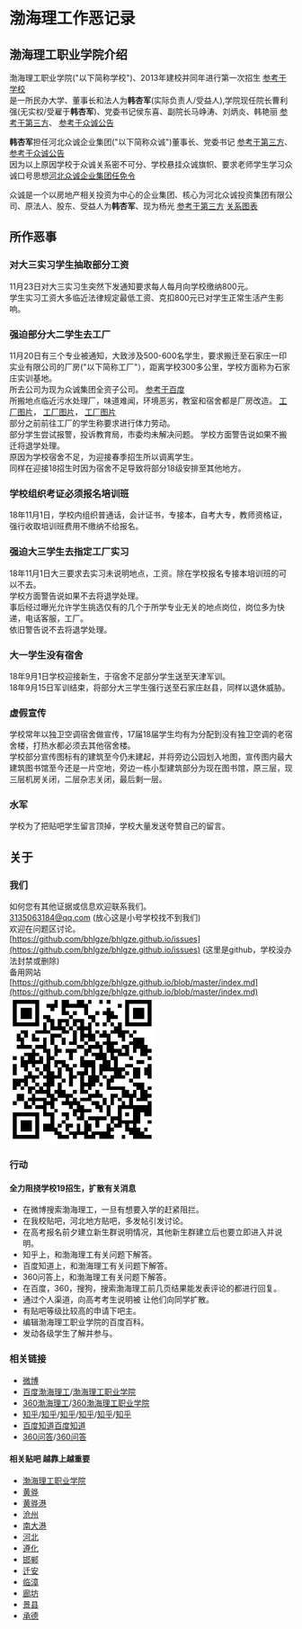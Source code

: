 # 渤海理工作恶记录
## 渤海理工职业学院介绍
渤海理工职业学院("以下简称学校")、2013年建校并同年进行第一次招生
[参考于学校](http://www.bhlgxy.com/list/?84-93.html)  
是一所民办大学、董事长和法人为**韩杏军**(实际负责人/受益人),学院现任院长曹利强(无实权/受雇于**韩杏军**)、党委书记侯东喜、副院长马峥涛、刘炳炎、韩艳丽
[参考于第三方](https://www.qixin.com/company/f06f1644-e61a-4fd2-ba40-365050bb703c)、
[参考于众诚公告](http://www.hbzcgroup.com/html/news/2018-9-25/760.html)  

**韩杏军**担任河北众诚企业集团("以下简称众诚")董事长、党委书记
[参考于第三方](https://www.tianyancha.com/search?key=%E9%9F%A9%E6%9D%8F%E5%86%9B)、
[参考于众诚公告](http://www.hbzcgroup.com/html/news/2018-9-25/760.html)  
因为以上原因学校于众诚关系密不可分、学校悬挂众诚旗帜、要求老师学生学习众诚口号思想[河北众诚企业集团任免令](https://i.loli.net/2018/11/23/5bf81d823c408.png)  

众诚是一个以房地产相关投资为中心的企业集团、核心为河北众诚投资集团有限公司、原法人、股东、受益人为**韩杏军**、现为杨光
[参考于第三方](https://www.tianyancha.com/company/295120878)
[关系图表](https://i.loli.net/2018/11/23/5bf807c7aac5b.png) 

## 所作恶事
### 对大三实习学生抽取部分工资
  11月23日对大三实习生突然下发通知要求每人每月向学校缴纳800元。  
  学生实习工资大多临近法律规定最低工资、克扣800元已对学生正常生活产生影响。

### 强迫部分大二学生去工厂
  11月20日有三个专业被通知，大致涉及500-600名学生，要求搬迁至石家庄一印实业有限公司的厂房("以下简称工厂"），距离学校300多公里，学校方面称为石家庄实训基地。  
所去公司为现为众诚集团全资子公司。
[参考于百度](https://xin.baidu.com/detail/compinfo?pid=BmFvSmTnbokwzmOwajPN6VChkCdBPI3sGg2t&from=ps)  
  所搬地点临近污水处理厂，味道难闻，环境恶劣，教室和宿舍都是厂房改造。
[工厂图片](https://i.loli.net/2018/11/23/5bf807add6c79.jpg)，
[工厂图片](https://i.loli.net/2018/11/23/5bf807add686d.jpg)，
[工厂图片](https://i.loli.net/2018/11/23/5bf807b0d5bce.jpg)  
  部分之前前往工厂的学生称要求进行体力劳动。  
  部分学生尝试报警，投诉教育局，市委均未解决问题。
  学校方面警告说如果不搬迁将退学处理。  
  原因为学校宿舍不足，为迎接春季招生所以调离学生。  
  同样在迎接18招生时因为宿舍不足导致将部分18级安排至其他地方。

### 学校组织考证必须报名培训班
  18年11月1日，学校内组织普通话，会计证书，专接本，自考大专，教师资格证，强行收取培训班费用不缴纳不给报名。  

### 强迫大三学生去指定工厂实习
  18年11月1日大三要求去实习未说明地点，工资。除在学校报名专接本培训班的可以不去。  
  学校方面警告说如果不去将退学处理。  
  事后经过曝光允许学生挑选仅有的几个于所学专业无关的地点岗位，岗位多为快递，电话客服，工厂。  
  依旧警告说不去将退学处理。

### 大一学生没有宿舍
  18年9月1日学校迎接新生，于宿舍不足部分学生送至天津军训。  
  18年9月15日军训结束，将部分大三学生强行送至石家庄赵县，同样以退休威胁。  

### 虚假宣传
  学校常年以独卫空调宿舍做宣传，17届18届学生均有为分配到没有独卫空调的老宿舍楼，打热水都必须去其他宿舍楼。  
  学校部分宣传图标有的建筑至今仍未建起，并将旁边公园划入地图，宣传图内最大建筑图书馆至今还是一片空地，旁边一栋小型建筑部分为现在图书馆，原三层，现三层机房关闭，二层杂志关闭，最后剩一层。  

### 水军
  学校为了把贴吧学生留言顶掉，学校大量发送夸赞自己的留言。  

## 关于
### 我们
  如何您有其他证据或信息欢迎联系我们。  
  3135063184@qq.com (放心这是小号学校找不到我们)  
  欢迎在问题区讨论。  
  [https://github.com/bhlgze/bhlgze.github.io/issues](https://github.com/bhlgze/bhlgze.github.io/issues) (这里是github，学校没办法封禁或删除)  
  备用网站  
  [https://github.com/bhlgze/bhlgze.github.io/blob/master/index.md](https://github.com/bhlgze/bhlgze.github.io/blob/master/index.md)  
  ![](https://raw.githubusercontent.com/bhlgze/bhlgze.github.io/master/%E5%9B%BE%E7%89%87/%E4%BA%8C%E7%BB%B4%E7%A0%81.png)

### 行动
#### 全力阻挠学校19招生，扩散有关消息  
* 在微博搜索渤海理工，一旦有想要入学的赶紧阻拦。
* 在我校贴吧，河北地方贴吧，多发帖引发讨论。
* 在高考报名前夕建立新生群说明情况，其他新生群建立后也要立即进入并说明。
* 知乎上，和渤海理工有关问题下解答。
* 百度知道上，和渤海理工有关问题下解答。
* 360问答上，和渤海理工有关问题下解答。
* 在百度，360，搜狗，搜索渤海理工前几页结果能发表评论的都进行回复。
* 通过个人渠道，向高考考生说明被 让他们向同学扩散。
* 有贴吧等级比较高的申请下吧主。
* 编辑渤海理工职业学院的百度百科。
* 发动各级学生了解并参与。

### 相关链接
* [微博](https://s.weibo.com/weibo/%25E6%25B8%25A4%25E6%25B5%25B7%25E7%2590%2586%25E5%25B7%25A5)
* [百度渤海理工](https://www.baidu.com/s?wd=渤海理工)/[渤海理工职业学院](https://www.baidu.com/s?wd=渤海理工职业学院)
* [360渤海理工](https://www.so.com/s?q=渤海理工职业学院)/[360渤海理工职业学院](https://www.so.com/s?q=渤海理工职业学院)
* [知乎](https://www.zhihu.com/question/287462408)/[知乎](https://www.zhihu.com/question/289998302)/[知乎](https://www.zhihu.com/question/272179580)/[知乎](https://www.zhihu.com/question/291194858/answer/536378644)/[知乎](https://www.zhihu.com/question/287462408)/[知乎](https://www.zhihu.com/question/303411910)
* [百度知道](https://zhidao.baidu.com/search?word=%B2%B3%BA%A3%C0%ED%B9%A4)[百度知道](https://zhidao.baidu.com/search?word=%B2%B3%BA%A3%C0%ED%B9%A4%D6%B0%D2%B5%D1%A7%D4%BA)
* [360问答](http://wenda.so.com/search/?q=%E6%B8%A4%E6%B5%B7%E7%90%86%E5%B7%A5)/[360问答](http://wenda.so.com/search/?q=%E6%B8%A4%E6%B5%B7%E7%90%86%E5%B7%A5%E8%81%8C%E4%B8%9A%E5%AD%A6%E9%99%A2)
#### 相关贴吧 越靠上越重要
* [渤海理工职业学院](http://tieba.baidu.com/f?ie=utf-8&kw=渤海理工职业学院)
* [黄骅](http://tieba.baidu.com/f?ie=utf-8&kw=黄骅)
* [黄骅港](http://tieba.baidu.com/f?ie=utf-8&kw=黄骅港)
* [沧州](http://tieba.baidu.com/f?ie=utf-8&kw=沧州)
* [南大港](http://tieba.baidu.com/f?ie=utf-8&kw=南大港)
* [河北](http://tieba.baidu.com/f?ie=utf-8&kw=河北)
* [遵化](http://tieba.baidu.com/f?ie=utf-8&kw=遵化)
* [邯郸](http://tieba.baidu.com/f?ie=utf-8&kw=邯郸)
* [迁安](http://tieba.baidu.com/f?ie=utf-8&kw=迁安)
* [临漳](http://tieba.baidu.com/f?ie=utf-8&kw=临漳)
* [廊坊](http://tieba.baidu.com/f?ie=utf-8&kw=廊坊)
* [景县](http://tieba.baidu.com/f?ie=utf-8&kw=景县)
* [承德](http://tieba.baidu.com/f?ie=utf-8&kw=承德)
